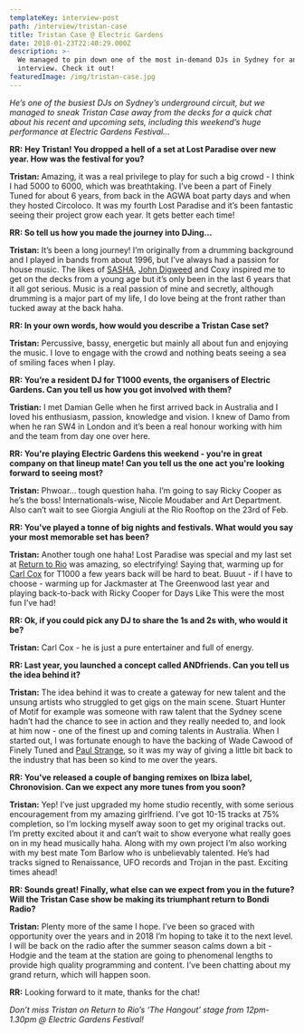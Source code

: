 ```yaml
---
templateKey: interview-post
path: /interview/tristan-case
title: Tristan Case @ Electric Gardens
date: 2018-01-23T22:40:29.000Z
description: >-
  We managed to pin down one of the most in-demand DJs in Sydney for an
  interview. Check it out!
featuredImage: /img/tristan-case.jpg
---
```

_He’s one of the busiest DJs on Sydney’s underground circuit, but we managed to sneak _Tristan Case_ away from the decks for a quick chat about his recent and upcoming sets, including this weekend’s huge performance at Electric Gardens Festival..._

**RR:** **Hey Tristan! You dropped a hell of a set at Lost Paradise over new year. How was the festival for you?**

**Tristan:** Amazing, it was a real privilege to play for such a big crowd - I think I had 5000 to 6000, which was breathtaking. I’ve been a part of Finely Tuned for about 6 years, from back in the AGWA boat party days and when they hosted Circoloco. It was my fourth Lost Paradise and it’s been fantastic seeing their project grow each year. It gets better each time!

**RR: So tell us how you made the journey into DJing...**

**Tristan:** It’s been a long journey! I’m originally from a drumming background and I played in bands from about 1996, but I’ve always had a passion for house music. The likes of [SASHA](https://www.facebook.com/sasha/), [John Digweed](https://www.facebook.com/djjohndigweed/) and Coxy inspired me to get on the decks from a young age but it’s only been in the last 6 years that it all got serious. Music is a real passion of mine and secretly, although drumming is a major part of my life, I do love being at the front rather than tucked away at the back haha.

**RR: In your own words, how would you describe a Tristan Case set?**

**Tristan:** Percussive, bassy, energetic but mainly all about fun and enjoying the music. I love to engage with the crowd and nothing beats seeing a sea of smiling faces when I play. 

**RR: You’re a resident DJ for T1000 events, the organisers of Electric Gardens. Can you tell us how you got involved with them?**

**Tristian:** I met Damian Gelle when he first arrived back in Australia and I loved his enthusiasm, passion, knowledge and vision. I knew of Damo from when he ran SW4 in London and it’s been a real honour working with him and the team from day one over here. 

**RR: You're playing Electric Gardens this weekend - you're in great company on that lineup mate! Can you tell us the one act you're looking forward to seeing most?**

**Tristan:** Phwoar... tough question haha. I’m going to say Ricky Cooper as he’s the boss! Internationals-wise, Nicole Moudaber and Art Department. Also can’t wait to see Giorgia Angiuli at the Rio Rooftop on the 23rd of Feb.

**RR: You've played a tonne of big nights and festivals. What would you say your most memorable set has been?**

**Tristan:** Another tough one haha! Lost Paradise was special and my last set at [Return to Rio](https://www.facebook.com/ReturnToRio/) was amazing, so electrifying! Saying that, warming up for [Carl Cox](https://magazine.ravereviewz.net/interview/carl-cox-pure) for T1000 a few years back will be hard to beat. Buuut - if I have to choose - warming up for Jackmaster at The Greenwood last year and playing back-to-back with Ricky Cooper for Days Like This were the most fun I’ve had! 

**RR: Ok, if you could pick any DJ to share the 1s and 2s with, who would it be?**

**Tristan:** Carl Cox - he is just a pure entertainer and full of energy.

**RR: Last year, you launched a concept called ANDfriends. Can you tell us the idea behind it?**

**Tristan:** The idea behind it was to create a gateway for new talent and the unsung artists who struggled to get gigs on the main scene. Stuart Hunter of Motif for example was someone with raw talent that the Sydney scene hadn’t had the chance to see in action and they really needed to, and look at him now - one of the finest up and coming talents in Australia. When I started out, I was fortunate enough to have the backing of Wade Cawood of Finely Tuned and [Paul Strange](https://www.facebook.com/paulstrangepresents/?ref=br_rs), so it was my way of giving a little bit back to the industry that has been so kind to me over the years.  

**RR: You've released a couple of banging remixes on Ibiza label, Chronovision. Can we expect any more tunes from you soon?**

**Tristan:** Yep! I’ve just upgraded my home studio recently, with some serious encouragement from my amazing girlfriend. I’ve got 10-15 tracks at 75% completion, so I’m locking myself away soon to get my original tracks out. I’m pretty excited about it and can’t wait to show everyone what really goes on in my head musically haha. Along with my own project I’m also working with my best mate Tom Barlow who is unbelievably talented. He’s had tracks signed to Renaissance, UFO records and Trojan in the past. Exciting times ahead!

**RR: Sounds great! Finally, what else can we expect from you in the future? Will the Tristan Case show be making its triumphant return to Bondi Radio?**

**Tristan:** Plenty more of the same I hope. I’ve been so graced with opportunity over the years and in 2018 I’m hoping to take it to the next level. I will be back on the radio after the summer season calms down a bit - Hodgie and the team at the station are going to phenomenal lengths to provide high quality programming and content. I’ve been chatting about my grand return, which will happen soon.

**RR:** Looking forward to it mate, thanks for the chat!

_Don’t miss Tristan on Return to Rio’s ‘The Hangout’ stage from 12pm-1.30pm @ Electric Gardens Festival!_
